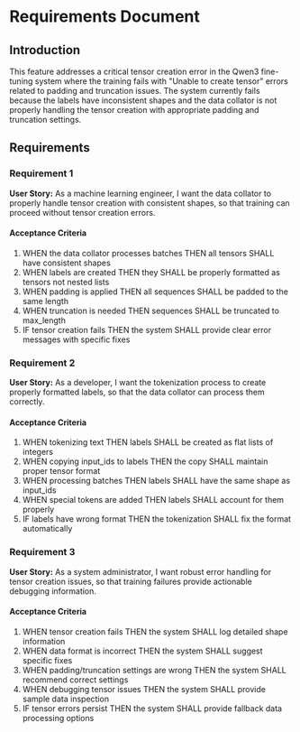 # Requirements Document

## Introduction

This feature addresses a critical tensor creation error in the Qwen3 fine-tuning system where the training fails with "Unable to create tensor" errors related to padding and truncation issues. The system currently fails because the labels have inconsistent shapes and the data collator is not properly handling the tensor creation with appropriate padding and truncation settings.

## Requirements

### Requirement 1

**User Story:** As a machine learning engineer, I want the data collator to properly handle tensor creation with consistent shapes, so that training can proceed without tensor creation errors.

#### Acceptance Criteria

1. WHEN the data collator processes batches THEN all tensors SHALL have consistent shapes
2. WHEN labels are created THEN they SHALL be properly formatted as tensors not nested lists
3. WHEN padding is applied THEN all sequences SHALL be padded to the same length
4. WHEN truncation is needed THEN sequences SHALL be truncated to max_length
5. IF tensor creation fails THEN the system SHALL provide clear error messages with specific fixes

### Requirement 2

**User Story:** As a developer, I want the tokenization process to create properly formatted labels, so that the data collator can process them correctly.

#### Acceptance Criteria

1. WHEN tokenizing text THEN labels SHALL be created as flat lists of integers
2. WHEN copying input_ids to labels THEN the copy SHALL maintain proper tensor format
3. WHEN processing batches THEN labels SHALL have the same shape as input_ids
4. WHEN special tokens are added THEN labels SHALL account for them properly
5. IF labels have wrong format THEN the tokenization SHALL fix the format automatically

### Requirement 3

**User Story:** As a system administrator, I want robust error handling for tensor creation issues, so that training failures provide actionable debugging information.

#### Acceptance Criteria

1. WHEN tensor creation fails THEN the system SHALL log detailed shape information
2. WHEN data format is incorrect THEN the system SHALL suggest specific fixes
3. WHEN padding/truncation settings are wrong THEN the system SHALL recommend correct settings
4. WHEN debugging tensor issues THEN the system SHALL provide sample data inspection
5. IF tensor errors persist THEN the system SHALL provide fallback data processing options